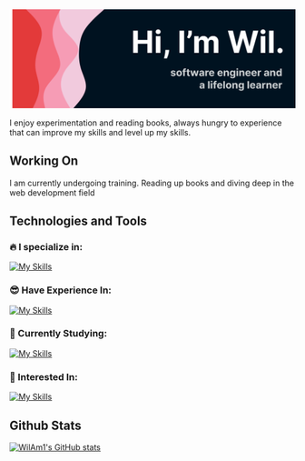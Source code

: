 <img src="./banner.svg">

I enjoy experimentation and reading books, always hungry to experience that can improve my skills and level up my skills.

## Working On
I am currently undergoing training. Reading up books and diving deep in the web development field

## Technologies and Tools

### :fire: I specialize in:

[![My Skills](https://skillicons.dev/icons?i=js,ts,html,css,react,nodejs,express,postgres)](https://skillicons.dev)

### :sunglasses: Have Experience In:

[![My Skills](https://skillicons.dev/icons?i=laravel,bootstrap,tailwind,bash,git,php,mongo,java,androidstudio,figma)](https://skillicons.dev)


### :book: Currently Studying:

[![My Skills](https://skillicons.dev/icons?i=aws,nextjs,docker,go)](https://skillicons.dev)



### :grimacing: Interested In:


[![My Skills](https://skillicons.dev/icons?i=dotnet,regex)](https://skillicons.dev)


## Github Stats

[![WilAm1's GitHub stats](https://github-readme-stats.vercel.app/api?username=wilam1&count_private=true&show_icons=true&theme=dracula)](https://github.com/anuraghazra/github-readme-stats)

<!---
WilAm1/WilAm1 is a ✨ special ✨ repository because its `README.md` (this file) appears on your GitHub profile.
You can click the Preview link to take a look at your changes.
--->
